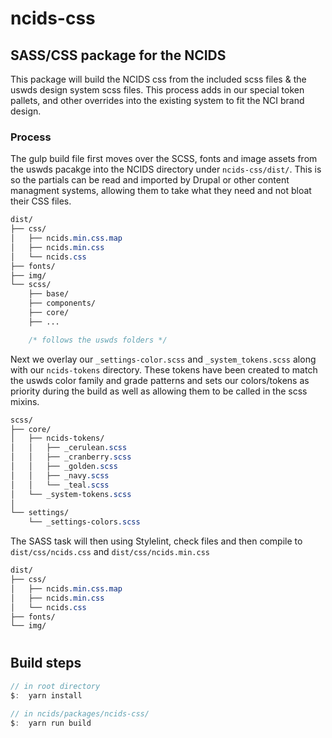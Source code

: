 # ncids-css

## SASS/CSS package for the NCIDS

This package will build the NCIDS css from the included scss files & the uswds design system scss files. This process adds in our special token pallets, and other overrides into the existing system to fit the NCI brand design.

### Process

The gulp build file first moves over the SCSS, fonts and image assets from the uswds pacakge into the NCIDS directory under `ncids-css/dist/`. This is so the partials can be read and imported by Drupal or other content managment systems, allowing them to take what they need and not bloat their CSS files.

```css
dist/
├── css/
│   ├── ncids.min.css.map
│   ├── ncids.min.css
│   └── ncids.css
├── fonts/
├── img/
└── scss/
    ├── base/
    ├── components/
    ├── core/
    ├── ...

    /* follows the uswds folders */

```

Next we overlay our `_settings-color.scss` and `_system_tokens.scss` along with our `ncids-tokens` directory. These tokens have been created to match the uswds color family and grade patterns and sets our colors/tokens as priority during the build as well as allowing them to be called in the scss mixins.

```css
scss/
├── core/
│   ├── ncids-tokens/
│   │   ├── _cerulean.scss
│   │   ├── _cranberry.scss
│   │   ├── _golden.scss
│   │   ├── _navy.scss
│   │   └── _teal.scss
│   └── _system-tokens.scss
│
└── settings/
    └── _settings-colors.scss

```

The SASS task will then using Stylelint, check files and then compile to `dist/css/ncids.css` and `dist/css/ncids.min.css`

```css
dist/
├── css/
│   ├── ncids.min.css.map
│   ├── ncids.min.css
│   └── ncids.css
├── fonts/
└── img/
```

#

## Build steps

```js
// in root directory
$:  yarn install

// in ncids/packages/ncids-css/
$:  yarn run build

```
